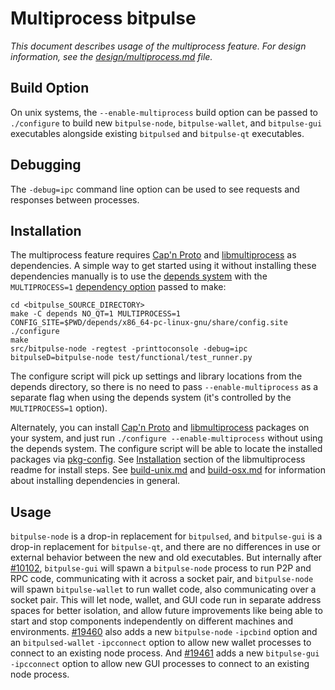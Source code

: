 # Multiprocess bitpulse

_This document describes usage of the multiprocess feature. For design information, see the [design/multiprocess.md](design/multiprocess.md) file._

## Build Option

On unix systems, the `--enable-multiprocess` build option can be passed to `./configure` to build new `bitpulse-node`, `bitpulse-wallet`, and `bitpulse-gui` executables alongside existing `bitpulsed` and `bitpulse-qt` executables.

## Debugging

The `-debug=ipc` command line option can be used to see requests and responses between processes.

## Installation

The multiprocess feature requires [Cap'n Proto](https://capnproto.org/) and [libmultiprocess](https://github.com/chaincodelabs/libmultiprocess) as dependencies. A simple way to get started using it without installing these dependencies manually is to use the [depends system](../depends) with the `MULTIPROCESS=1` [dependency option](../depends#dependency-options) passed to make:

```
cd <bitpulse_SOURCE_DIRECTORY>
make -C depends NO_QT=1 MULTIPROCESS=1
CONFIG_SITE=$PWD/depends/x86_64-pc-linux-gnu/share/config.site ./configure
make
src/bitpulse-node -regtest -printtoconsole -debug=ipc
bitpulseD=bitpulse-node test/functional/test_runner.py
```

The configure script will pick up settings and library locations from the depends directory, so there is no need to pass `--enable-multiprocess` as a separate flag when using the depends system (it's controlled by the `MULTIPROCESS=1` option).

Alternately, you can install [Cap'n Proto](https://capnproto.org/) and [libmultiprocess](https://github.com/chaincodelabs/libmultiprocess) packages on your system, and just run `./configure --enable-multiprocess` without using the depends system. The configure script will be able to locate the installed packages via [pkg-config](https://www.freedesktop.org/wiki/Software/pkg-config/). See [Installation](https://github.com/chaincodelabs/libmultiprocess/blob/master/doc/install.md) section of the libmultiprocess readme for install steps. See [build-unix.md](build-unix.md) and [build-osx.md](build-osx.md) for information about installing dependencies in general.

## Usage

`bitpulse-node` is a drop-in replacement for `bitpulsed`, and `bitpulse-gui` is a drop-in replacement for `bitpulse-qt`, and there are no differences in use or external behavior between the new and old executables. But internally after [#10102](https://github.com/bitcoin/bitcoin/pull/10102), `bitpulse-gui` will spawn a `bitpulse-node` process to run P2P and RPC code, communicating with it across a socket pair, and `bitpulse-node` will spawn `bitpulse-wallet` to run wallet code, also communicating over a socket pair. This will let node, wallet, and GUI code run in separate address spaces for better isolation, and allow future improvements like being able to start and stop components independently on different machines and environments.
[#19460](https://github.com/bitcoin/bitcoin/pull/19460) also adds a new `bitpulse-node` `-ipcbind` option and an `bitpulsed-wallet` `-ipcconnect` option to allow new wallet processes to connect to an existing node process.
And [#19461](https://github.com/bitcoin/bitcoin/pull/19461) adds a new `bitpulse-gui` `-ipcconnect` option to allow new GUI processes to connect to an existing node process.
